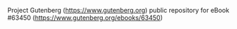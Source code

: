 Project Gutenberg (https://www.gutenberg.org) public repository for
eBook #63450 (https://www.gutenberg.org/ebooks/63450)

